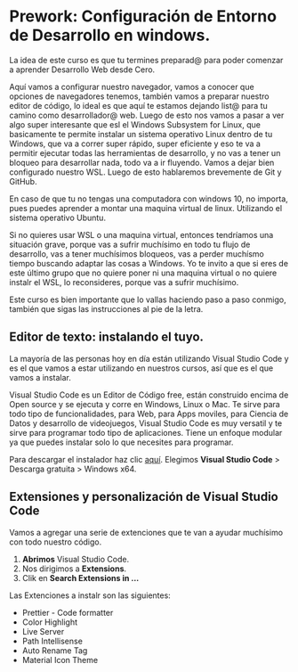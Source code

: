 # Prework: Configuración de Entorno de Desarrollo en windows.

La idea de este curso es que tu termines preparad@ para poder comenzar a aprender Desarrollo Web desde Cero.

Aquí vamos a configurar nuestro navegador, vamos a conocer que opciones de navegadores tenemos, también vamos a preparar nuestro editor de código, lo ideal es que aquí te estamos dejando list@ para tu camino como desarrollador@ web. Luego de esto nos vamos a pasar a ver algo super interesante que esl el Windows Subsystem for Linux, que basicamente te permite instalar un sistema operativo Linux dentro de tu Windows, que va a correr super rápido, super eficiente y eso te va a permitir ejecutar todas las herramientas de desarrollo, y no vas a tener un bloqueo para desarrollar nada, todo va a ir fluyendo. Vamos a dejar bien configurado nuestro WSL. Luego de esto hablaremos brevemente de Git y GitHub.

En caso de que tu no tengas una computadora con windows 10, no importa, pues puedes aprender a montar una maquina virtual de linux. Utilizando el sistema operativo Ubuntu.

Si no quieres usar WSL o una maquina virtual, entonces tendríamos una situación grave, porque vas a sufrir muchísimo en todo tu flujo de desarrollo, vas a tener muchísimos bloqueos, vas a perder muchísmo tiempo buscando adaptar las cosas a Windows. Yo te invito a que si eres de este último grupo que no quiere poner ni una maquina virtual o no quiere instalr el WSL, lo reconsideres, porque vas a sufrir muchísimo.

Este curso es bien importante que lo vallas haciendo paso a paso conmigo, también que sigas las instrucciones al pie de la letra.

## Editor de texto: instalando el tuyo.
La mayoría de las personas hoy en día están utilizando Visual Studio Code y es el que vamos a estar utilizando en nuestros cursos, así que es el que vamos a instalar.

Visual Studio Code es un Editor de Código free, están construido encima de Open source y se ejecuta y corre en Windows, Linux o Mac. Te sirve para todo tipo de funcionalidades, para Web, para Apps moviles, para Ciencia de Datos y desarrollo de videojuegos, Visual Studio Code es muy versatil y te sirve para programar todo tipo de aplicaciones. Tiene un enfoque modular ya que puedes instalar solo lo que necesites para programar.

Para descargar el instalador haz clic [aquí](https://visualstudio.microsoft.com/es/free-developer-offers/ "aquí"). Elegimos **Visual Studio Code** > Descarga gratuita > Windows x64.

## Extensiones y personalización de Visual Studio Code
Vamos a agregar una serie de extenciones que te van a ayudar muchísimo con todo nuestro código.

1. **Abrimos** Visual Studio Code.
2. Nos dirigimos a **Extensions**.
3. Clik en **Search Extensions in ...**

Las Extenciones a instalr son las siguientes:

- Prettier - Code formatter
- Color Highlight
- Live Server
- Path Intellisense
- Auto Rename Tag
- Material Icon Theme

